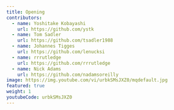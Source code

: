 ```yaml
---
title: Opening
contributors:
  - name: Yoshitake Kobayashi
    url: https://github.com/ystk
  - name: Tom Sadler
    url: https://github.com/tsadler1988
  - name: Johannes Tigges
    url: https://github.com/lenucksi
  - name: rrrutledge
    url: https://github.com/rrrutledge
  - name: Nick Adams
    url: https://github.com/nadamsoreilly
image: https://img.youtube.com/vi/urbkSMsJXZ0/mqdefault.jpg
featured: true
weight: 1
youtubeCode: urbkSMsJXZ0
---
```

<!--- This file autogenerated from https://github.com/InnerSourceCommons/InnerSourceLearningPath/blob/master/scripts -->